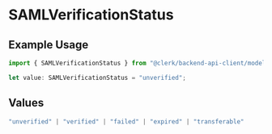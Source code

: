 # SAMLVerificationStatus

## Example Usage

```typescript
import { SAMLVerificationStatus } from "@clerk/backend-api-client/models/components";

let value: SAMLVerificationStatus = "unverified";
```

## Values

```typescript
"unverified" | "verified" | "failed" | "expired" | "transferable"
```